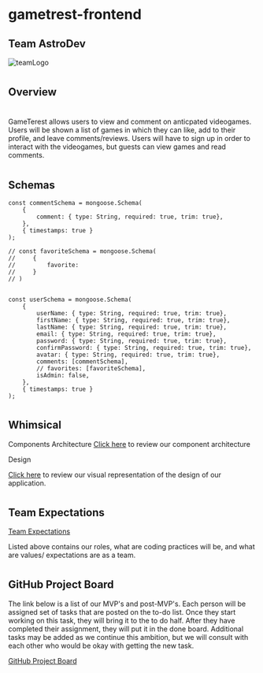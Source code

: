 # gametrest-frontend

## Team AstroDev

![teamLogo](https://static.vecteezy.com/system/resources/previews/004/815/102/non_2x/cute-astronaut-working-as-a-programmer-free-vector.jpg)

#

## Overview

#

GameTerest allows users to view and comment on anticpated videogames. Users will be shown a list of games in which they can like, add to their profile, and leave comments/reviews. Users will have to sign up in order to interact with the videogames, but guests can view games and read comments. 


#

## Schemas

```
const commentSchema = mongoose.Schema(
    {
        comment: { type: String, required: true, trim: true},
    },
    { timestamps: true }
);

// const favoriteSchema = mongoose.Schema(
//     {
//         favorite:
//     }
// )


const userSchema = mongoose.Schema(
    {
        userName: { type: String, required: true, trim: true},
        firstName: { type: String, required: true, trim: true},
        lastName: { type: String, required: true, trim: true},
        email: { type: String, required: true, trim: true},
        password: { type: String, required: true, trim: true},
        confirmPassword: { type: String, required: true, trim: true},
        avatar: { type: String, required: true, trim: true},
        comments: [commentSchema],
        // favorites: [favoriteSchema],
        isAdmin: false,
    },
    { timestamps: true }
);

```

#

## Whimsical

Components Architecture
[Click here](https://whimsical.com/gameterest-Dg4UiSceLQWpFjVuBActiX) to review our component architecture

Design

[Click here](https://www.figma.com/file/POIF6n9solHxRYnuyD3qLe/Gametrest?node-id=0%3A1)
to review our visual representation of the design of our application.  

#

## Team Expectations

[Team Expectations](https://docs.google.com/document/d/1gEEEZLYQv1FVZnj01EOuUKc1Dxf7jszYB9pLbA_D53M/edit?usp=sharing)

Listed above contains our roles, what are coding practices will be, and what are values/ expectations are as a team. 

#

## GitHub Project Board

The link below is a list of our MVP's and post-MVP's. Each person will be assigned set of tasks that are posted on the to-do list. Once they start working on this task, they will bring it to the to do half. After they have completed their assignment, they will put it in the done board. Additional tasks may be added as we continue this ambition, but we will consult with each other who would be okay with getting the new task.

[GitHub Project Board](https://github.com/users/Elvedin123/projects/1/views/1)

#